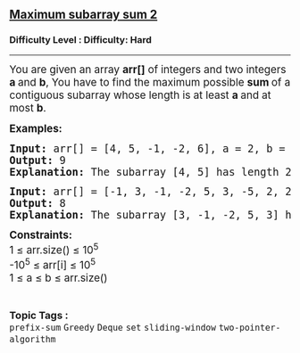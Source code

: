 <h2><a href="https://www.geeksforgeeks.org/problems/maximum-subarray-sum--110820/1">Maximum subarray sum 2</a></h2><h3>Difficulty Level : Difficulty: Hard</h3><hr><div class="problems_problem_content__Xm_eO"><p><span style="font-size: 14pt;">You are given an array <strong>arr[]</strong> of integers and two integers <strong>a </strong>and <strong>b</strong>, You have to find the maximum possible <strong>sum </strong>of a contiguous subarray whose length is at least <strong>a </strong>and at most <strong>b</strong>.</span></p>
<p><span style="font-size: 14pt;"><strong>Examples:</strong></span></p>
<pre><span style="font-size: 14pt;"><strong>Input:&nbsp;</strong>arr[] = [4, 5, -1, -2, 6], a = 2, b = 4</span><br><span style="font-size: 14pt;"><strong>Output:</strong> 9</span><br><span style="font-size: 14pt;"><strong>Explanation:</strong> The subarray [4, 5] has length 2 and sum 9, which is the maximum among all subarrays of length between 2 and 4.</span></pre>
<pre><span style="font-size: 14pt;"><strong>Input:&nbsp;</strong>arr[] = [-1, 3, -1, -2, 5, 3, -5, 2, 2], a = 3, b = 5</span><br><span style="font-size: 14pt;"><strong>Output:&nbsp;</strong>8</span><br><span style="font-size: 14pt;"><strong>Explanation:&nbsp;</strong>The subarray [3, -1, -2, 5, 3] has length 5 and sum 8, which is the maximum among all subarrays of length between 3 and 5.</span></pre>
<p><span style="font-size: 14pt;"><strong>Constraints:<br></strong>1 ≤ arr.size() ≤ 10<sup>5<br></sup>-10<sup>5</sup> ≤ arr[i] ≤ 10<sup>5<br></sup>1 ≤ a ≤ b ≤ arr.size()</span></p></div><br><p><span style=font-size:18px><strong>Topic Tags : </strong><br><code>prefix-sum</code>&nbsp;<code>Greedy</code>&nbsp;<code>Deque</code>&nbsp;<code>set</code>&nbsp;<code>sliding-window</code>&nbsp;<code>two-pointer-algorithm</code>&nbsp;
